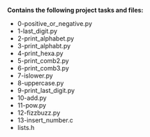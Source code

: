 __Contains the following project tasks and files:__
* 0-positive_or_negative.py  
* 1-last_digit.py  
* 2-print_alphabet.py  
* 3-print_alphabt.py  
* 4-print_hexa.py  
* 5-print_comb2.py  
* 6-print_comb3.py  
* 7-islower.py  
* 8-uppercase.py  
* 9-print_last_digit.py  
* 10-add.py  
* 11-pow.py  
* 12-fizzbuzz.py  
* 13-insert_number.c  
* lists.h
